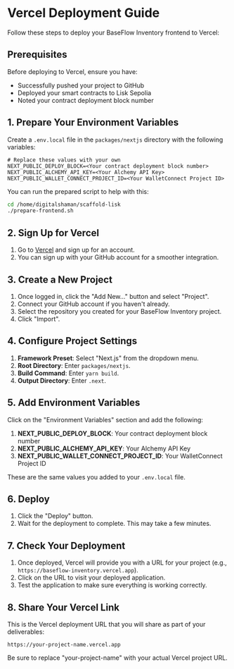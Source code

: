 # Vercel Deployment Guide

Follow these steps to deploy your BaseFlow Inventory frontend to Vercel:

## Prerequisites

Before deploying to Vercel, ensure you have:
- Successfully pushed your project to GitHub
- Deployed your smart contracts to Lisk Sepolia
- Noted your contract deployment block number

## 1. Prepare Your Environment Variables

Create a `.env.local` file in the `packages/nextjs` directory with the following variables:

```
# Replace these values with your own
NEXT_PUBLIC_DEPLOY_BLOCK=<Your contract deployment block number>
NEXT_PUBLIC_ALCHEMY_API_KEY=<Your Alchemy API Key>
NEXT_PUBLIC_WALLET_CONNECT_PROJECT_ID=<Your WalletConnect Project ID>
```

You can run the prepared script to help with this:

```bash
cd /home/digitalshaman/scaffold-lisk
./prepare-frontend.sh
```

## 2. Sign Up for Vercel

1. Go to [Vercel](https://vercel.com/) and sign up for an account.
2. You can sign up with your GitHub account for a smoother integration.

## 3. Create a New Project

1. Once logged in, click the "Add New..." button and select "Project".
2. Connect your GitHub account if you haven't already.
3. Select the repository you created for your BaseFlow Inventory project.
4. Click "Import".

## 4. Configure Project Settings

1. **Framework Preset**: Select "Next.js" from the dropdown menu.
2. **Root Directory**: Enter `packages/nextjs`.
3. **Build Command**: Enter `yarn build`.
4. **Output Directory**: Enter `.next`.

## 5. Add Environment Variables

Click on the "Environment Variables" section and add the following:

1. **NEXT_PUBLIC_DEPLOY_BLOCK**: Your contract deployment block number
2. **NEXT_PUBLIC_ALCHEMY_API_KEY**: Your Alchemy API Key
3. **NEXT_PUBLIC_WALLET_CONNECT_PROJECT_ID**: Your WalletConnect Project ID

These are the same values you added to your `.env.local` file.

## 6. Deploy

1. Click the "Deploy" button.
2. Wait for the deployment to complete. This may take a few minutes.

## 7. Check Your Deployment

1. Once deployed, Vercel will provide you with a URL for your project (e.g., `https://baseflow-inventory.vercel.app`).
2. Click on the URL to visit your deployed application.
3. Test the application to make sure everything is working correctly.

## 8. Share Your Vercel Link

This is the Vercel deployment URL that you will share as part of your deliverables:

```
https://your-project-name.vercel.app
```

Be sure to replace "your-project-name" with your actual Vercel project URL.
